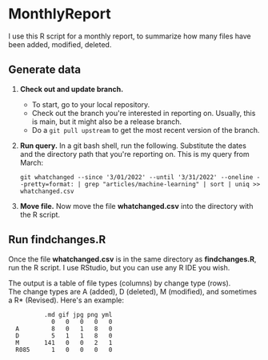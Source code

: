 # MonthlyReport

I use this R script for a monthly report, to summarize how many files have been added, modified, deleted.

## Generate data

1. **Check out and update branch.** 
    * To start, go to your local repository. 
    * Check out the branch you're interested in reporting on.  Usually, this is main, but it might also be a release branch. 
    * Do a `git pull upstream` to get the most recent version of the branch.

1. **Run query.** In a git bash shell, run the following.  Substitute the dates and the directory path that you're reporting on.  This is my query from March:

    ```
    git whatchanged --since '3/01/2022' --until '3/31/2022' --oneline --pretty=format: | grep "articles/machine-learning" | sort | uniq >> whatchanged.csv 
    ```

1. **Move file.** Now move the file **whatchanged.csv** into the directory with the R script.  

## Run findchanges.R

Once the file **whatchanged.csv** is in the same directory as **findchanges.R**, run the R script.  I use RStudio, but you can use any R IDE you wish.

The output is a table of file types (columns) by change type (rows).  
The change types are A (added), D (deleted), M (modified), and sometimes a R* (Revised).  Here's an example:

```
          .md gif jpg png yml
            0   0   0   0   0
  A         8   0   1   8   0
  D         5   1   1   8   0
  M       141   0   0   2   1
  R085      1   0   0   0   0
  ```
